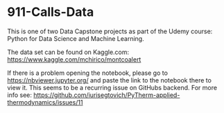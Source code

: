 # 911-Calls-Data

This is one of two Data Capstone projects as part of the Udemy course: Python for Data Science and Machine Learning. 

The data set can be found on Kaggle.com: https://www.kaggle.com/mchirico/montcoalert

If there is a problem opening the notebook, please go to https://nbviewer.jupyter.org/ and paste the link to the notebook there to view it.
This seems to be a recurring issue on GitHubs backend. For more info see: 
https://github.com/iurisegtovich/PyTherm-applied-thermodynamics/issues/11 

